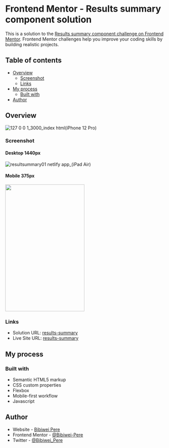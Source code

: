 # Frontend Mentor - Results summary component solution

This is a solution to the [Results summary component challenge on Frontend Mentor](https://www.frontendmentor.io/challenges/results-summary-component-CE_K6s0maV). Frontend Mentor challenges help you improve your coding skills by building realistic projects. 

## Table of contents

- [Overview](#overview)
  - [Screenshot](#screenshot)
  - [Links](#links)
- [My process](#my-process)
  - [Built with](#built-with)
- [Author](#author)

## Overview
![127 0 0 1_3000_index html(iPhone 12 Pro)]()

### Screenshot

#### Desktop 1440px
![resultsummary01 netlify app_(iPad Air)](https://github.com/Bibiwei-Pere/Results-summary-component/assets/106984663/f4de3720-8d67-4f03-9960-db91f18f5d46)

#### Mobile 375px
<img src="https://github.com/Bibiwei-Pere/Results-summary-component/assets/106984663/2393c0e3-faca-450b-ab07-a9697c7ed674" width="250" height="400"/>

### Links

- Solution URL: [results-summary](https://github.com/Bibiwei-Pere/results-summary-component)
- Live Site URL: [results-summary](https://resultsummary01.netlify.app)

## My process

### Built with

- Semantic HTML5 markup
- CSS custom properties
- Flexbox
- Mobile-first workflow
- Javascript

## Author

- Website - [Bibiwei Pere](https://perebibiwei.netlify.app)
- Frontend Mentor - [@Bibiwei-Pere](https://www.frontendmentor.io/profile/Bibiwei-Pere)
- Twitter - [@Bibiwei_Pere](https://www.twitter.com/Bibiwei_Pere)
